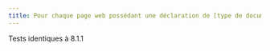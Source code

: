 ```yaml
---
title: Pour chaque page web possédant une déclaration de [type de document](#type-de-document), celle-ci est-elle située avant la balise `<html>` dans le code source ?
---
```


Tests identiques à 8.1.1